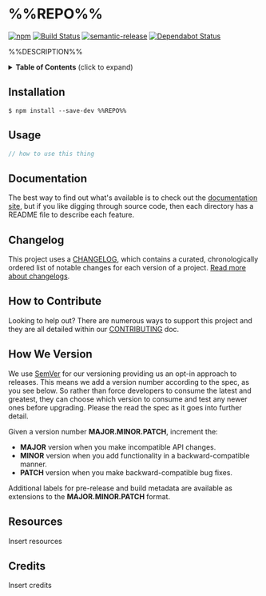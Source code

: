 # %%REPO%%

[![npm](https://img.shields.io/npm/v/%%REPO%%?color=red)](https://www.npmjs.com/package/%%REPO%%) [![Build Status](https://github.com/iamnewton/%%REPO%%/workflows/CI/badge.svg)](https://github.com/iamnewton/%%REPO%%/actions?workflow=CI) [![semantic-release](https://img.shields.io/badge/%20%20%F0%9F%93%A6%F0%9F%9A%80-semantic--release-e10079.svg)](https://github.com/semantic-release/semantic-release) [![Dependabot Status](https://api.dependabot.com/badges/status?host=github&repo=iamnewton/%%REPO%%)](https://dependabot.com)

%%DESCRIPTION%%

<details>
  <summary><strong>Table of Contents</strong> (click to expand)</summary>

- [Installation](#installation)
- [Usage](#usage)
- [Documentation](#documentation)
- [Changelog](#changelog)
- [How to Contribute](#how-to-contribute)
- [How We Version](#how-we-version)
- [Resources](#resources)
- [Credits](#credits)

</details>

## Installation

```shell
$ npm install --save-dev %%REPO%%
```

## Usage

```scss
// how to use this thing
```

## Documentation

The best way to find out what's available is to check out the [documentation site](), but if you like digging through source code, then each directory has a README file to describe each feature.

## Changelog

This project uses a [CHANGELOG](./CHANGELOG.md), which contains a curated, chronologically ordered list of notable changes for each version of a project. [Read more about changelogs](https://keepachangelog.com/en/1.0.0/).

## How to Contribute

Looking to help out?  There are numerous ways to support this project and they are all detailed within our [CONTRIBUTING](./.github/CONTRIBUTING.md) doc.

## How We Version

We use [SemVer](http://semver.org/) for our versioning providing us an opt-in approach to releases. This means we add a version number according to the spec, as you see below. So rather than force developers to consume the latest and greatest, they can choose which version to consume and test any newer ones before upgrading. Please the read the spec as it goes into further detail.

Given a version number **MAJOR.MINOR.PATCH**, increment the:

* **MAJOR** version when you make incompatible API changes.
* **MINOR** version when you add functionality in a backward-compatible manner.
* **PATCH** version when you make backward-compatible bug fixes.

Additional labels for pre-release and build metadata are available as extensions to the **MAJOR.MINOR.PATCH** format.

## Resources

Insert resources

## Credits

Insert credits
